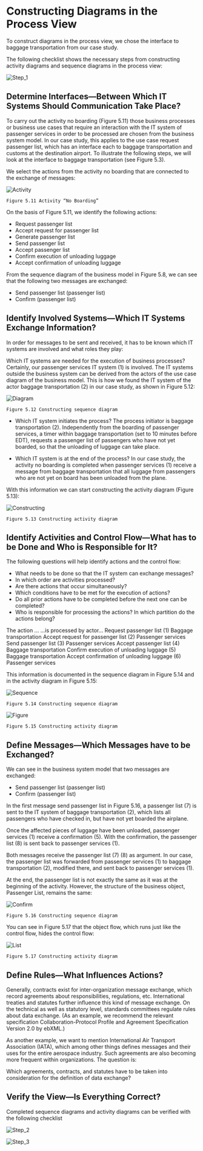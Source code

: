 # Constructing Diagrams in the Process View

To construct diagrams in the process view, we chose the interface to baggage transportation from our case study.

The following checklist shows the necessary steps from constructing activity diagrams and sequence diagrams in the process view:

![Step_1](images/Step_1.png)

## Determine Interfaces—Between Which IT Systems Should Communication Take Place?

To carry out the activity no boarding (Figure 5.11) those business processes or business use cases that require an interaction with the IT system of passenger services in order to be processed are chosen from the business system model. In our case study, this applies to the use case request passenger list, which has an interface each to baggage transportation and customs at the destination airport. To illustrate the following steps, we will look at the interface to baggage transportation (see Figure 5.3).

We select the actions from the activity no boarding that are connected to the exchange of messages:

![Activity](images/Activity.jpg)

	Figure 5.11 Activity “No Boarding”
	
On the basis of Figure 5.11, we identify the following actions:

 * Request passenger list
 * Accept request for passenger list
 * Generate passenger list
 * Send passenger list
 * Accept passenger list
 * Confirm execution of unloading luggage
 * Accept confirmation of unloading luggage

From the sequence diagram of the business model in Figure 5.8, we can see that the following two messages are exchanged:

 * Send passenger list (passenger list)
 * Confirm (passenger list)

## Identify Involved Systems—Which IT Systems Exchange Information?

In order for messages to be sent and received, it has to be known which IT systems are involved and what roles they play:

Which IT systems are needed for the execution of business processes? Certainly, our passenger services IT system (1) is involved. The IT systems outside the business system can be derived from the actors of the use case diagram of the business model. This is how we found the IT system of the actor baggage transportation (2) in our case study, as shown in Figure 5.12:

![Diagram](images/Diagram.jpg)

	Figure 5.12 Constructing sequence diagram
	
 * Which IT system initiates the process? The process initiator is baggage transportation (2). Independently from the boarding of passenger services, a timer within baggage transportation (set to 10 minutes before EDT), requests a passenger list of passengers who have not yet boarded, so that the unloading of luggage can take place.
 
 * Which IT system is at the end of the process? In our case study, the activity no boarding is completed when passenger services (1) receive a message from baggage transportation that all luggage from passengers who are not yet on board has been unloaded from the plane.

With this information we can start constructing the activity diagram (Figure 5.13):

![Constructing](images/Constructing.jpg)

	Figure 5.13 Constructing activity diagram
	
## Identify Activities and Control Flow—What has to be Done and Who is Responsible for It?

The following questions will help identify actions and the control flow:

 * What needs to be done so that the IT system can exchange messages?
 * In which order are activities processed?
 * Are there actions that occur simultaneously?
 * Which conditions have to be met for the execution of actions?
 * Do all prior actions have to be completed before the next one can be completed?
 * Who is responsible for processing the actions? In which partition do the actions belong?

The action ...					...is processed by actor...
Request passenger list (1)			Baggage transportation
Accept request for passenger list (2)		Passenger services
Send passenger list (3)				Passenger services
Accept passenger list (4)			Baggage transportation
Confirm execution of unloading luggage (5)	Baggage transportation
Accept confirmation of unloading luggage (6)	Passenger services

This information is documented in the sequence diagram in Figure 5.14 and in the activity diagram in Figure 5.15:

![Sequence](images/Sequence.jpg)

	Figure 5.14 Constructing sequence diagram
	
![Figure](images/Figure.jpg)
	
	Figure 5.15 Constructing activity diagram

## Define Messages—Which Messages have to be Exchanged?

We can see in the business system model that two messages are exchanged:

 * Send passenger list (passenger list)
 * Confirm (passenger list)
 
In the first message send passenger list in Figure 5.16, a passenger list (7) is sent to the IT system of baggage transportation (2), which lists all passengers who have checked in, but have not yet boarded the airplane.

Once the affected pieces of luggage have been unloaded, passenger services (1) receive a confirmation (5). With the confirmation, the passenger list (8) is sent back to passenger services (1).

Both messages receive the passenger list (7) (8) as argument. In our case, the passenger list was forwarded from passenger services (1) to baggage transportation (2), modified there, and sent back to passenger services (1).

At the end, the passenger list is not exactly the same as it was at the beginning of the activity. However, the structure of the business object, Passenger List, remains the same:

![Confirm](images/Confirm.jpg)	
	
	Figure 5.16 Constructing sequence diagram
	
You can see in Figure 5.17 that the object flow, which runs just like the control flow, hides the control flow:

![List](images/List.jpg)

	Figure 5.17 Constructing activity diagram
	
## Define Rules—What Influences Actions?

Generally, contracts exist for inter-organization message exchange, which record agreements about responsibilities, regulations, etc. International treaties and statutes further influence this kind of message exchange. On the technical as well as statutory level, standards committees regulate rules about data exchange. (As an example, we recommend the relevant specification Collaboration-Protocol Profile and Agreement Specification Version 2.0 by ebXML.)

As another example, we want to mention International Air Transport Association (IATA), which among other things defines messages and their uses for the entire aerospace industry. Such agreements are also becoming more frequent within organizations. The question is:

Which agreements, contracts, and statutes have to be taken into consideration for the definition of data exchange?

## Verify the View—Is Everything Correct?

Completed sequence diagrams and activity diagrams can be verified with the following checklist

![Step_2](images/Step_2.png)

![Step_3](images/Step_3.png)

